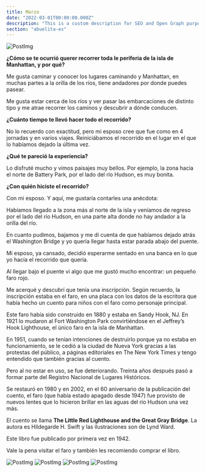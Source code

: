 ```yaml
---
title: Marzo
date: "2022-03-01T00:00:00.000Z"
description: "This is a custom description for SEO and Open Graph purposes, rather than the default generated excerpt. Simply add a description field to the frontmatter."
section: "abuelita-es"
---
```


![PostImg](../images/mar22.jpg)

**¿Cómo se te ocurrió querer recorrer toda le periferia de la isla de Manhattan, y por qué?**

Me gusta caminar y conocer los lugares caminando y Manhattan, en muchas partes a la orilla de los ríos, tiene andadores por donde puedes pasear.

Me gusta estar cerca de los ríos y ver pasar las embarcaciones de distinto tipo y me atrae recorrer los caminos y descubrir a dónde conducen.

**¿Cuánto tiempo te llevó hacer todo el recorrido?**

No lo recuerdo con exactitud, pero mi esposo cree que fue como en 4 jornadas y en varios viajes. Reiniciábamos el recorrido en el lugar en el que lo habíamos dejado la última vez.

**¿Qué te pareció la experiencia?**

Lo disfruté mucho y vimos paisajes muy bellos. Por ejemplo, la zona hacia el norte de Battery Park, por el lado del río Hudson, es muy bonita.

**¿Con quién hiciste el recorrido?**

Con mi esposo. Y aquí, me gustaría contarles una anécdota:

Habíamos llegado a la zona más al norte de la isla y veníamos de regreso por el lado del río Hudson, en una parte alta donde no hay andador a la orilla del río.

En cuanto pudimos, bajamos y me di cuenta de que habíamos dejado atrás el Washington Bridge y yo quería llegar hasta estar parada abajo del puente.

Mi esposo, ya cansado, decidió esperarme sentado en una banca en lo que yo hacía el recorrido que quería.

Al llegar bajo el puente vi algo que me gustó mucho encontrar: un pequeño faro rojo.

Me acerqué y descubrí que tenía una inscripción. Según recuerdo, la inscripción estaba en el faro, en una placa con los datos de la escritora que había hecho un cuento para niños con el faro como personaje principal.

Este faro había sido construido en 1880 y estaba en Sandy Hook, NJ. En 1921 lo mudaron al Fort Washington Park convirtiéndose en el Jeffrey’s Hook Lighthouse, el único faro en la isla de Manhattan.

En 1951, cuando se tenían intenciones de destruirlo porque ya no estaba en funcionamiento, se le cedió a la ciudad de Nueva York gracias a las protestas del público, a páginas editoriales en The New York Times y tengo entendido que también gracias al cuento.

Pero al no estar en uso, se fue deteriorando. Treinta años después pasó a formar parte del Registro Nacional de Lugares Históricos.

Se restauró en 1980 y en 2002, en el 60 aniversario de la publicación del cuento, el faro (que había estado apagado desde 1947) fue provisto de nuevos lentes que lo hicieron brillar en las aguas del río Hudson una vez más.

El cuento se llama **The Little Red Lighthouse and the Great Gray Bridge**. La autora es Hildegarde H. Swift y las ilustraciones son de Lynd Ward.

Este libro fue publicado por primera vez en 1942.

Vale la pena visitar el faro y también les recomiendo comprar el libro.

![PostImg](../images/mar22-2.jpg)
![PostImg](../images/mar22-3.jpg)
![PostImg](../images/mar22-4.jpg)
![PostImg](../images/mar22-5.jpg)
